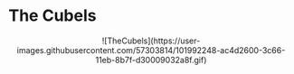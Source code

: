 # The Cubels


<p align="center">
	![TheCubels](https://user-images.githubusercontent.com/57303814/101992248-ac4d2600-3c66-11eb-8b7f-d30009032a8f.gif)
<p>
